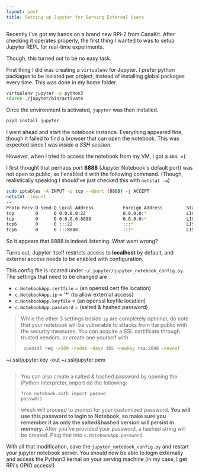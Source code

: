 ```yaml
---
layout: post
title: Setting up Jupyter for Serving External Users
---
```


Recently I've got my hands on a brand new RPi-2 from CanaKit. After checking it
operates properly, the first thing I wanted to was to setup Jupyter REPL for
real-time experiments.

Though, this turned out to be  no easy task.

First thing I did was creating a `virtualenv` for Jupyter. I prefer python packages to be isolated per project, instead of installing global packages every time. This was done in my home folder.

```bash
virtualenv jupyter -p python3
source ./jupyter/bin/activate
```
Once the environment is activated, `jupyter` was then installed.
```bash
pip3 install jupyter
```

I went ahead and start the notebook instance. Everything appeared fine, though it failed to find a browser that can open the notebook. This was expected since I was *inside a SSH session*.

However, when I tried to access the notebook from my VM, I got a `404`. =(

I first thought that perhaps port **8888** (Jupyter Notebook's default port) was not open to public, so I enabled it with the following command. (Though, realistically speaking I should've just checked this with `netstat -a`)

```bash
sudo iptables -A INPUT -p tcp --dport (8888) -j ACCEPT
netstat -lepunt
--
Proto Recv-Q Send-Q Local Address           Foreign Address         State       User       Inode       PID/Program name
tcp        0      0 0.0.0.0:22              0.0.0.0:*               LISTEN      0          6845        -               
tcp        0      0 0.0.0.0:8888            0.0.0.0:*               LISTEN      1001       720743      13906/python3.4
tcp6       0      0 :::22                   :::*                    LISTEN      0          6847        -               
tcp6       0      0 :::8888                 :::*                    LISTEN      1001       720744      13906/python3.4
```

So it appears that 8888 is indeed listening. What went wrong?

Turns out, Jupyter itself restricts access to **localhost** by default, and external
access needs to be enabled with configuration.

This config file is located under `~/.jupyter/jupyter_notebook_config.py`. The settings that need to be changed are

* `c.NotebookApp.certfile` = (an openssl cert file location)
* `c.NotebookApp.ip` = '\*' (to allow external access)
* `c.NotebookApp.keyfile` = (an openssl keyfile location)
* `c.NotebookApp.password` = (salted & hashed password)

> While the other 3 settings beside `ip` are completely optional, do note that your notebook will be vulnerable to attacks from the public with the security measures.
> You can acquire a SSL certificate through trusted vendors, or create one yourself with
> ```bash
>  openssl req -x509 -nodes -days 365 -newkey rsa:2048 -keyout
~/.ssl/jupyter.key -out ~/.ssl/jupyter.pem
> ```

> You can also create a salted & hashed password by opening the iPython interpreter, import do the following:
> ```python3
> from notebook.auth import passwd
> passwd()
> ```
> which will proceed to prompt for your customized password. **You will use this password to login to Notebook, so make sure you remember it as only the salted&hashed version will persist in memory.**
> After you've provided your password, a hashed string will be created. Plug that into `c.NotebookApp.password`.

With all that modification, save the `jupyter_notebook_config.py` and restart your jupyter notebook server. You should now be able to login externally and access the Python3 kernal on your serving machine (in my case, I get RPi's GPIO access!)
